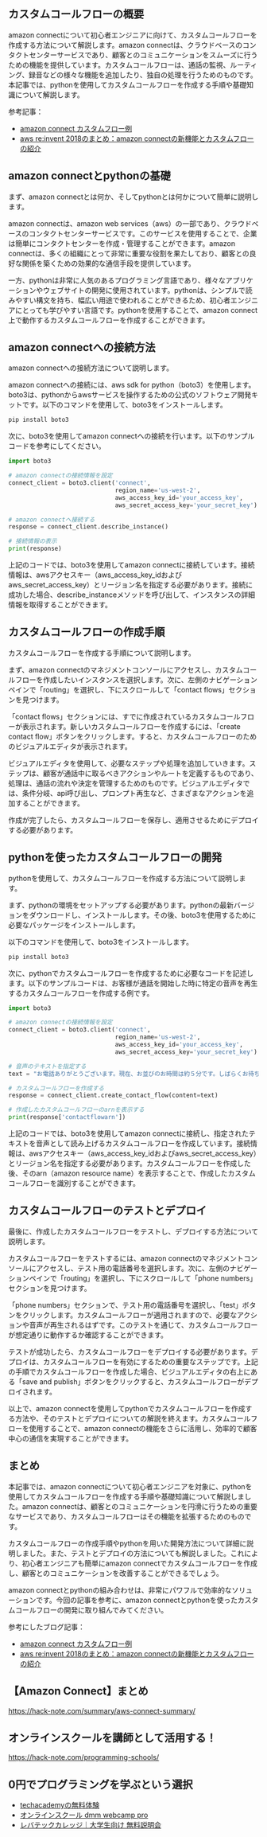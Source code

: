 <!--
title:   【amazon connect】pythonを使用してカスタムコールフローを作成する方法
tags:    Amazon,Python,connect
id:      7605cd43325ce11468dc
private: false
-->


## カスタムコールフローの概要
amazon connectについて初心者エンジニアに向けて、カスタムコールフローを作成する方法について解説します。amazon connectは、クラウドベースのコンタクトセンターサービスであり、顧客とのコミュニケーションをスムーズに行うための機能を提供しています。カスタムコールフローは、通話の監視、ルーティング、録音などの様々な機能を追加したり、独自の処理を行うためのものです。本記事では、pythonを使用してカスタムコールフローを作成する手順や基礎知識について解説します。

参考記事：
- [amazon connect カスタムフロー例](https://qiita.com/la-min136/items/7d89292d6973e2d3eb8f)
- [aws re:invent 2018のまとめ：amazon connectの新機能とカスタムフローの紹介](https://dev.classmethod.jp/cloud/aws/aws-reinvent-2018-amazon-connect/)

## amazon connectとpythonの基礎
まず、amazon connectとは何か、そしてpythonとは何かについて簡単に説明します。

amazon connectは、amazon web services（aws）の一部であり、クラウドベースのコンタクトセンターサービスです。このサービスを使用することで、企業は簡単にコンタクトセンターを作成・管理することができます。amazon connectは、多くの組織にとって非常に重要な役割を果たしており、顧客との良好な関係を築くための効果的な通信手段を提供しています。

一方、pythonは非常に人気のあるプログラミング言語であり、様々なアプリケーションやウェブサイトの開発に使用されています。pythonは、シンプルで読みやすい構文を持ち、幅広い用途で使われることができるため、初心者エンジニアにとっても学びやすい言語です。pythonを使用することで、amazon connect上で動作するカスタムコールフローを作成することができます。

## amazon connectへの接続方法
amazon connectへの接続方法について説明します。

amazon connectへの接続には、aws sdk for python（boto3）を使用します。boto3は、pythonからawsサービスを操作するための公式のソフトウェア開発キットです。以下のコマンドを使用して、boto3をインストールします。

```python
pip install boto3
```

次に、boto3を使用してamazon connectへの接続を行います。以下のサンプルコードを参考にしてください。

```python
import boto3

# amazon connectの接続情報を設定
connect_client = boto3.client('connect',
                              region_name='us-west-2',
                              aws_access_key_id='your_access_key',
                              aws_secret_access_key='your_secret_key')

# amazon connectへ接続する
response = connect_client.describe_instance()

# 接続情報の表示
print(response)
```

上記のコードでは、boto3を使用してamazon connectに接続しています。接続情報は、awsアクセスキー（aws_access_key_idおよびaws_secret_access_key）とリージョン名を指定する必要があります。接続に成功した場合、describe_instanceメソッドを呼び出して、インスタンスの詳細情報を取得することができます。

## カスタムコールフローの作成手順
カスタムコールフローを作成する手順について説明します。

まず、amazon connectのマネジメントコンソールにアクセスし、カスタムコールフローを作成したいインスタンスを選択します。次に、左側のナビゲーションペインで「routing」を選択し、下にスクロールして「contact flows」セクションを見つけます。

「contact flows」セクションには、すでに作成されているカスタムコールフローが表示されます。新しいカスタムコールフローを作成するには、「create contact flow」ボタンをクリックします。すると、カスタムコールフローのためのビジュアルエディタが表示されます。

ビジュアルエディタを使用して、必要なステップや処理を追加していきます。ステップは、顧客が通話中に取るべきアクションやルートを定義するものであり、処理は、通話の流れや決定を管理するためのものです。ビジュアルエディタでは、条件分岐、api呼び出し、プロンプト再生など、さまざまなアクションを追加することができます。

作成が完了したら、カスタムコールフローを保存し、適用させるためにデプロイする必要があります。

## pythonを使ったカスタムコールフローの開発
pythonを使用して、カスタムコールフローを作成する方法について説明します。

まず、pythonの環境をセットアップする必要があります。pythonの最新バージョンをダウンロードし、インストールします。その後、boto3を使用するために必要なパッケージをインストールします。

以下のコマンドを使用して、boto3をインストールします。

```python
pip install boto3
```

次に、pythonでカスタムコールフローを作成するために必要なコードを記述します。以下のサンプルコードは、お客様が通話を開始した時に特定の音声を再生するカスタムコールフローを作成する例です。

```python
import boto3

# amazon connectの接続情報を設定
connect_client = boto3.client('connect',
                              region_name='us-west-2',
                              aws_access_key_id='your_access_key',
                              aws_secret_access_key='your_secret_key')

# 音声のテキストを指定する
text = "お電話ありがとうございます。現在、お並びのお時間は約５分です。しばらくお待ちください。"

# カスタムコールフローを作成する
response = connect_client.create_contact_flow(content=text)

# 作成したカスタムコールフローのarnを表示する
print(response['contactflowarn'])
```

上記のコードでは、boto3を使用してamazon connectに接続し、指定されたテキストを音声として読み上げるカスタムコールフローを作成しています。接続情報は、awsアクセスキー（aws_access_key_idおよびaws_secret_access_key）とリージョン名を指定する必要があります。カスタムコールフローを作成した後、そのarn（amazon resource name）を表示することで、作成したカスタムコールフローを識別することができます。

## カスタムコールフローのテストとデプロイ
最後に、作成したカスタムコールフローをテストし、デプロイする方法について説明します。

カスタムコールフローをテストするには、amazon connectのマネジメントコンソールにアクセスし、テスト用の電話番号を選択します。次に、左側のナビゲーションペインで「routing」を選択し、下にスクロールして「phone numbers」セクションを見つけます。

「phone numbers」セクションで、テスト用の電話番号を選択し、「test」ボタンをクリックします。カスタムコールフローが適用されますので、必要なアクションや音声が再生されるはずです。このテストを通じて、カスタムコールフローが想定通りに動作するか確認することができます。

テストが成功したら、カスタムコールフローをデプロイする必要があります。デプロイは、カスタムコールフローを有効にするための重要なステップです。上記の手順でカスタムコールフローを作成した場合、ビジュアルエディタの右上にある「save and publish」ボタンをクリックすると、カスタムコールフローがデプロイされます。

以上で、amazon connectを使用してpythonでカスタムコールフローを作成する方法や、そのテストとデプロイについての解説を終えます。カスタムコールフローを使用することで、amazon connectの機能をさらに活用し、効率的で顧客中心の通信を実現することができます。

## まとめ
本記事では、amazon connectについて初心者エンジニアを対象に、pythonを使用してカスタムコールフローを作成する手順や基礎知識について解説しました。amazon connectは、顧客とのコミュニケーションを円滑に行うための重要なサービスであり、カスタムコールフローはその機能を拡張するためのものです。

カスタムコールフローの作成手順やpythonを用いた開発方法について詳細に説明しました。また、テストとデプロイの方法についても解説しました。これにより、初心者エンジニアも簡単にamazon connectでカスタムコールフローを作成し、顧客とのコミュニケーションを改善することができるでしょう。

amazon connectとpythonの組み合わせは、非常にパワフルで効率的なソリューションです。今回の記事を参考に、amazon connectとpythonを使ったカスタムコールフローの開発に取り組んでみてください。

参考にしたブログ記事：
- [amazon connect カスタムフロー例](https://qiita.com/la-min136/items/7d89292d6973e2d3eb8f)
- [aws re:invent 2018のまとめ：amazon connectの新機能とカスタムフローの紹介](https://dev.classmethod.jp/cloud/aws/aws-reinvent-2018-amazon-connect/)



## 【Amazon Connect】まとめ
https://hack-note.com/summary/aws-connect-summary/



## オンラインスクールを講師として活用する！
https://hack-note.com/programming-schools/



## 0円でプログラミングを学ぶという選択
- [techacademyの無料体験](//af.moshimo.com/af/c/click?a_id=2612475&amp;p_id=1555&amp;pc_id=2816&amp;pl_id=22706&amp;url=https%3a%2f%2ftechacademy.jp%2fhtmlcss-trial%3futm_source%3dmoshimo%26utm_medium%3daffiliate%26utm_campaign%3dtextad)
- [オンラインスクール dmm webcamp pro](//af.moshimo.com/af/c/click?a_id=2612482&amp;p_id=1363&amp;pc_id=2297&amp;pl_id=39999&amp;guid=on)
- [レバテックカレッジ｜大学生向け 無料説明会](//af.moshimo.com/af/c/click?a_id=4071793&p_id=3198&pc_id=7488&pl_id=41848)
